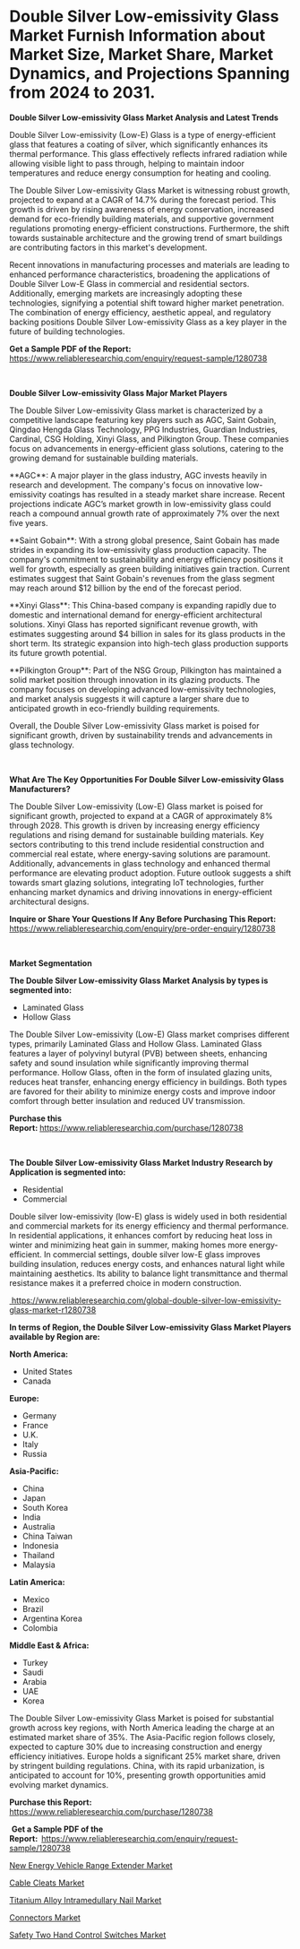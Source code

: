 <p><h1>Double Silver Low-emissivity Glass Market Furnish Information about Market Size, Market Share, Market Dynamics, and Projections Spanning from 2024 to 2031.</h1></p><p><strong>Double Silver Low-emissivity Glass Market Analysis and Latest Trends</strong></p>
<p><p>Double Silver Low-emissivity (Low-E) Glass is a type of energy-efficient glass that features a coating of silver, which significantly enhances its thermal performance. This glass effectively reflects infrared radiation while allowing visible light to pass through, helping to maintain indoor temperatures and reduce energy consumption for heating and cooling. </p><p>The Double Silver Low-emissivity Glass Market is witnessing robust growth, projected to expand at a CAGR of 14.7% during the forecast period. This growth is driven by rising awareness of energy conservation, increased demand for eco-friendly building materials, and supportive government regulations promoting energy-efficient constructions. Furthermore, the shift towards sustainable architecture and the growing trend of smart buildings are contributing factors in this market's development. </p><p>Recent innovations in manufacturing processes and materials are leading to enhanced performance characteristics, broadening the applications of Double Silver Low-E Glass in commercial and residential sectors. Additionally, emerging markets are increasingly adopting these technologies, signifying a potential shift toward higher market penetration. The combination of energy efficiency, aesthetic appeal, and regulatory backing positions Double Silver Low-emissivity Glass as a key player in the future of building technologies.</p></p>
<p><strong>Get a Sample PDF of the Report:&nbsp;</strong> <a href="https://www.reliableresearchiq.com/enquiry/request-sample/1280738?utm_campaign=99&utm_medium=2&utm_source=Github&utm_content=ia&utm_term=30092024&utm_id=double-silver-low-emissivity-glass">https://www.reliableresearchiq.com/enquiry/request-sample/1280738</a></p>
<p>&nbsp;</p>
<p><strong>Double Silver Low-emissivity Glass Major Market Players</strong></p>
<p><p>The Double Silver Low-emissivity Glass market is characterized by a competitive landscape featuring key players such as AGC, Saint Gobain, Qingdao Hengda Glass Technology, PPG Industries, Guardian Industries, Cardinal, CSG Holding, Xinyi Glass, and Pilkington Group. These companies focus on advancements in energy-efficient glass solutions, catering to the growing demand for sustainable building materials.</p><p>**AGC**: A major player in the glass industry, AGC invests heavily in research and development. The company's focus on innovative low-emissivity coatings has resulted in a steady market share increase. Recent projections indicate AGC’s market growth in low-emissivity glass could reach a compound annual growth rate of approximately 7% over the next five years.</p><p>**Saint Gobain**: With a strong global presence, Saint Gobain has made strides in expanding its low-emissivity glass production capacity. The company's commitment to sustainability and energy efficiency positions it well for growth, especially as green building initiatives gain traction. Current estimates suggest that Saint Gobain's revenues from the glass segment may reach around $12 billion by the end of the forecast period.</p><p>**Xinyi Glass**: This China-based company is expanding rapidly due to domestic and international demand for energy-efficient architectural solutions. Xinyi Glass has reported significant revenue growth, with estimates suggesting around $4 billion in sales for its glass products in the short term. Its strategic expansion into high-tech glass production supports its future growth potential.</p><p>**Pilkington Group**: Part of the NSG Group, Pilkington has maintained a solid market position through innovation in its glazing products. The company focuses on developing advanced low-emissivity technologies, and market analysis suggests it will capture a larger share due to anticipated growth in eco-friendly building requirements.</p><p>Overall, the Double Silver Low-emissivity Glass market is poised for significant growth, driven by sustainability trends and advancements in glass technology.</p></p>
<p>&nbsp;</p>
<p><strong>What Are The Key Opportunities For Double Silver Low-emissivity Glass Manufacturers?</strong></p>
<p><p>The Double Silver Low-emissivity (Low-E) Glass market is poised for significant growth, projected to expand at a CAGR of approximately 8% through 2028. This growth is driven by increasing energy efficiency regulations and rising demand for sustainable building materials. Key sectors contributing to this trend include residential construction and commercial real estate, where energy-saving solutions are paramount. Additionally, advancements in glass technology and enhanced thermal performance are elevating product adoption. Future outlook suggests a shift towards smart glazing solutions, integrating IoT technologies, further enhancing market dynamics and driving innovations in energy-efficient architectural designs.</p></p>
<p><strong>Inquire or Share Your Questions If Any Before Purchasing This Report:</strong> <a href="https://www.reliableresearchiq.com/enquiry/pre-order-enquiry/1280738?utm_campaign=99&utm_medium=2&utm_source=Github&utm_content=ia&utm_term=30092024&utm_id=double-silver-low-emissivity-glass">https://www.reliableresearchiq.com/enquiry/pre-order-enquiry/1280738</a></p>
<p>&nbsp;</p>
<p><strong>Market Segmentation</strong></p>
<p><strong>The Double Silver Low-emissivity Glass Market Analysis by types is segmented into:</strong></p>
<p><ul><li>Laminated Glass</li><li>Hollow Glass</li></ul></p>
<p><p>The Double Silver Low-emissivity (Low-E) Glass market comprises different types, primarily Laminated Glass and Hollow Glass. Laminated Glass features a layer of polyvinyl butyral (PVB) between sheets, enhancing safety and sound insulation while significantly improving thermal performance. Hollow Glass, often in the form of insulated glazing units, reduces heat transfer, enhancing energy efficiency in buildings. Both types are favored for their ability to minimize energy costs and improve indoor comfort through better insulation and reduced UV transmission.</p></p>
<p><strong>Purchase this Report:&nbsp;</strong><a href="https://www.reliableresearchiq.com/purchase/1280738?utm_campaign=99&utm_medium=2&utm_source=Github&utm_content=ia&utm_term=30092024&utm_id=double-silver-low-emissivity-glass">https://www.reliableresearchiq.com/purchase/1280738</a></p>
<p>&nbsp;</p>
<p><strong>The Double Silver Low-emissivity Glass Market Industry Research by Application is segmented into:</strong></p>
<p><ul><li>Residential</li><li>Commercial</li></ul></p>
<p><p>Double silver low-emissivity (low-E) glass is widely used in both residential and commercial markets for its energy efficiency and thermal performance. In residential applications, it enhances comfort by reducing heat loss in winter and minimizing heat gain in summer, making homes more energy-efficient. In commercial settings, double silver low-E glass improves building insulation, reduces energy costs, and enhances natural light while maintaining aesthetics. Its ability to balance light transmittance and thermal resistance makes it a preferred choice in modern construction.</p></p>
<p><a href="https://www.reliableresearchiq.com/global-double-silver-low-emissivity-glass-market-r1280738?utm_campaign=99&utm_medium=2&utm_source=Github&utm_content=ia&utm_term=30092024&utm_id=double-silver-low-emissivity-glass">&nbsp;https://www.reliableresearchiq.com/global-double-silver-low-emissivity-glass-market-r1280738</a></p>
<p><strong>In terms of Region, the Double Silver Low-emissivity Glass Market Players available by Region are:</strong></p>
<p>
    <p> <strong> North America: </strong>
        <ul>
            <li>United States</li>
            <li>Canada</li>
        </ul>
        </p> 
    <p> <strong> Europe: </strong>
        <ul>
            <li>Germany</li>
            <li>France</li>
            <li>U.K.</li>
            <li>Italy</li>
            <li>Russia</li>
        </ul>
        </p> 
    <p> <strong> Asia-Pacific: </strong>
        <ul>
            <li>China</li>
            <li>Japan</li>
            <li>South Korea</li>
            <li>India</li>
            <li>Australia</li>
            <li>China Taiwan</li>
            <li>Indonesia</li>
            <li>Thailand</li>
            <li>Malaysia</li>
        </ul>
        </p> 
    <p> <strong> Latin America: </strong>
        <ul>
            <li>Mexico</li>
            <li>Brazil</li>
            <li>Argentina Korea</li>
            <li>Colombia</li>
        </ul>
        </p> 
    <p> <strong> Middle East & Africa: </strong>
        <ul>
            <li>Turkey</li>
            <li>Saudi</li>
            <li>Arabia</li>
            <li>UAE</li>
            <li>Korea</li>
        </ul>
    </p>
    </p>
<p><p>The Double Silver Low-emissivity Glass Market is poised for substantial growth across key regions, with North America leading the charge at an estimated market share of 35%. The Asia-Pacific region follows closely, expected to capture 30% due to increasing construction and energy efficiency initiatives. Europe holds a significant 25% market share, driven by stringent building regulations. China, with its rapid urbanization, is anticipated to account for 10%, presenting growth opportunities amid evolving market dynamics.</p></p>
<p><strong>Purchase this Report: </strong><a href="https://www.reliableresearchiq.com/purchase/1280738?utm_campaign=99&utm_medium=2&utm_source=Github&utm_content=ia&utm_term=30092024&utm_id=double-silver-low-emissivity-glass">https://www.reliableresearchiq.com/purchase/1280738</a></p>
<p>&nbsp;<strong>Get a Sample PDF of the Report:&nbsp;&nbsp;</strong><a href="https://www.reliableresearchiq.com/enquiry/request-sample/1280738?utm_campaign=99&utm_medium=2&utm_source=Github&utm_content=ia&utm_term=30092024&utm_id=double-silver-low-emissivity-glass">https://www.reliableresearchiq.com/enquiry/request-sample/1280738</a></p>
<p><strong></strong></p>
<p><p><a href="https://github.com/Sidorelashyti476/Market-Research-Report-List-1/blob/main/new-energy-vehicle-range-extender-market.md?utm_campaign=99&utm_medium=2&utm_source=Github&utm_content=ia&utm_term=30092024&utm_id=double-silver-low-emissivity-glass">New Energy Vehicle Range Extender Market</a></p><p><a href="https://www.linkedin.com/pulse/cable-cleats-market-size-share-trends-analysis-report-product-wow3e?utm_campaign=99&utm_medium=2&utm_source=Github&utm_content=ia&utm_term=30092024&utm_id=double-silver-low-emissivity-glass">Cable Cleats Market</a></p><p><a href="https://github.com/avice8be4ca/Market-Research-Report-List-1/blob/main/titanium-alloy-intramedullary-nail-market.md?utm_campaign=99&utm_medium=2&utm_source=Github&utm_content=ia&utm_term=30092024&utm_id=double-silver-low-emissivity-glass">Titanium Alloy Intramedullary Nail Market</a></p><p><a href="https://www.linkedin.com/pulse/global-connectors-industry-analysis-share-growth-trends-rxkoe?utm_campaign=99&utm_medium=2&utm_source=Github&utm_content=ia&utm_term=30092024&utm_id=double-silver-low-emissivity-glass">Connectors Market</a></p><p><a href="https://issuu.com/reportprime-2/docs/safety-two-hand-control-switches-ma_458cb1b25383d6?utm_campaign=99&utm_medium=2&utm_source=Github&utm_content=ia&utm_term=30092024&utm_id=double-silver-low-emissivity-glass">Safety Two Hand Control Switches Market</a></p></p>